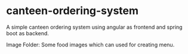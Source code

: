 # canteen-ordering-system
A simple canteen ordering system using angular as frontend and spring boot as backend.

Image Folder: Some food images which can used for creating menu.
